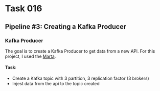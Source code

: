 # Task 016

## Pipeline #3: Creating a Kafka Producer


### Kafka Producer

The goal is to create a Kafka Producer to get data from a new API.
For this project, I used the [Marta](https://www.itsmarta.com/app-developer-resources.aspx).

#### Task:
- Create a Kafka topic with 3 partition, 3 replication factor (3 brokers)
- Injest data from the api to the topic created
